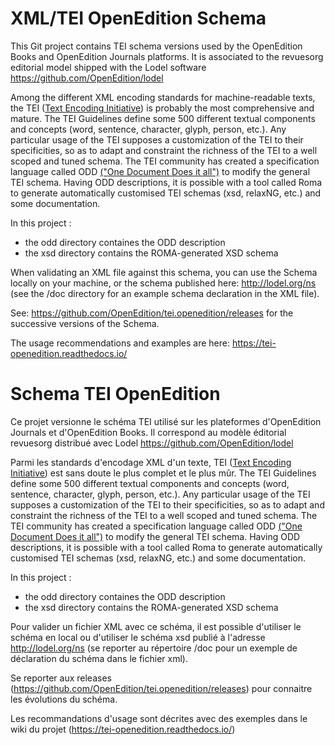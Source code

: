 # XML/TEI OpenEdition Schema

This Git project contains TEI schema versions used by the OpenEdition Books and OpenEdition Journals platforms. It is associated to the revuesorg editorial model shipped with the Lodel software https://github.com/OpenEdition/lodel

Among the different XML encoding standards for machine-readable texts, the TEI ([Text Encoding Initiative](http://www.tei-c.org/)) is probably the most comprehensive and mature. The TEI Guidelines define some 500 different textual components and concepts (word, sentence, character, glyph, person, etc.). Any particular usage of the TEI supposes a customization of the TEI to their specificities, so as to adapt and constraint the richness of the TEI to a well scoped and tuned schema. The TEI community has created a specification language called ODD [("One Document Does it all")](http://www.tei-c.org/Guidelines/Customization/odds.xml) to modify the general TEI schema. Having ODD descriptions, it is possible with a tool called Roma to generate automatically customised TEI schemas (xsd, relaxNG, etc.) and some documentation.

In this project :
- the odd directory containes the ODD description
- the xsd directory contains the ROMA-generated XSD schema

When validating an XML file against this schema, you can use the Schema locally on your machine, or the schema published here:  http://lodel.org/ns (see the /doc directory for an example schema declaration in the XML file).

See: https://github.com/OpenEdition/tei.openedition/releases for the successive versions of the Schema.

The usage recommendations and examples are here: https://tei-openedition.readthedocs.io/  

# Schema TEI OpenEdition 

Ce projet versionne le schéma TEI utilisé sur les plateformes d'OpenEdition Journals et d'OpenEdition Books. Il correspond au modèle éditorial revuesorg distribué avec Lodel https://github.com/OpenEdition/lodel

Parmi les standards d'encodage XML d'un texte, TEI ([Text Encoding Initiative](http://www.tei-c.org/)) est sans doute le plus complet et le plus mûr. The TEI Guidelines define some 500 different textual components and concepts (word, sentence, character, glyph, person, etc.). Any particular usage of the TEI supposes a customization of the TEI to their specificities, so as to adapt and constraint the richness of the TEI to a well scoped and tuned schema. The TEI community has created a specification language called ODD [("One Document Does it all")](http://www.tei-c.org/Guidelines/Customization/odds.xml) to modify the general TEI schema. Having ODD descriptions, it is possible with a tool called Roma to generate automatically customised TEI schemas (xsd, relaxNG, etc.) and some documentation.

In this project :
- the odd directory containes the ODD description
- the xsd directory contains the ROMA-generated XSD schema

Pour valider un fichier XML avec ce schéma, il est possible d'utiliser le schéma en local ou d'utiliser le schéma xsd publié à l'adresse http://lodel.org/ns (se reporter au répertoire /doc pour un exemple de déclaration du schéma dans le fichier xml).

Se reporter aux releases (https://github.com/OpenEdition/tei.openedition/releases) pour connaitre les évolutions du schéma.

Les recommandations d'usage sont décrites avec des exemples dans le wiki du projet (https://tei-openedition.readthedocs.io/) 
